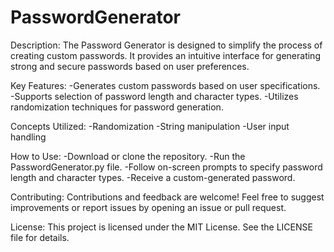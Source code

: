 # PasswordGenerator
Description:
The Password Generator is designed to simplify the process of creating custom passwords. It provides an intuitive interface for generating strong and secure passwords based on user preferences.

Key Features:
-Generates custom passwords based on user specifications.
-Supports selection of password length and character types.
-Utilizes randomization techniques for password generation.

Concepts Utilized:
-Randomization
-String manipulation
-User input handling

How to Use:
-Download or clone the repository.
-Run the PasswordGenerator.py file.
-Follow on-screen prompts to specify password length and character types.
-Receive a custom-generated password.

Contributing:
Contributions and feedback are welcome! Feel free to suggest improvements or report issues by opening an issue or pull request.

License:
This project is licensed under the MIT License. See the LICENSE file for details.

